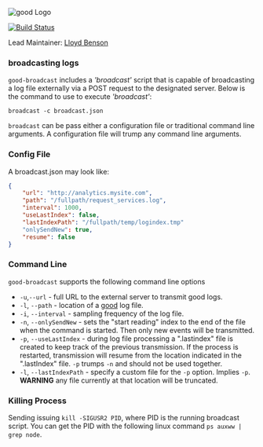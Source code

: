 ![good Logo](https://raw.github.com/hapijs/good/master/images/good.png)

[![Build Status](https://secure.travis-ci.org/hapijs/good-broadcast.png)](http://travis-ci.org/hapijs/good-broadcast)

Lead Maintainer: [Lloyd Benson](https://github.com/lloydbenson)

### broadcasting logs

`good-broadcast` includes a _'broadcast'_ script that is capable of broadcasting a log file externally via a POST request to the designated server. Below is the command to use to execute _'broadcast'_:

`broadcast -c broadcast.json`

`broadcast` can be pass either a configuration file or traditional command line arguments. A configuration file will trump any command line arguments.

### Config File

A broadcast.json may look like:

```json
{
    "url": "http://analytics.mysite.com",
    "path": "/fullpath/request_services.log",
    "interval": 1000,
    "useLastIndex": false,
    "lastIndexPath": "/fullpath/temp/logindex.tmp"
    "onlySendNew": true,
    "resume": false
}
```

### Command Line

`good-broadcast` supports the following command line options
- `-u`,`--url` - full URL to the external server to transmit good logs.
- `-l`, `--path` - location of a [good](https://github.com/hapijs/good) log file.
- `-i`, `--interval` - sampling frequency of the log file.
- `-n`, `--onlySendNew` - sets the "start reading" index to the end of the file when the command is started. Then only new events will be transmitted.
- `-p`, `--useLastIndex` - during log file processing a ".lastindex" file is created to keep track of the previous transmission. If the process is restarted, transmission will resume from the location indicated in the ".lastIndex" file. `-p` trumps `-n` and should not be used together.
- `-l`, `--lastIndexPath` - specify a custom file for the `-p` option. Implies `-p`. **WARNING** any file currently at that location will be truncated.

### Killing Process
Sending issuing `kill -SIGUSR2 PID`, where PID is the running broadcast script. You can get the PID with the following linux command `ps auxww | grep node`.
